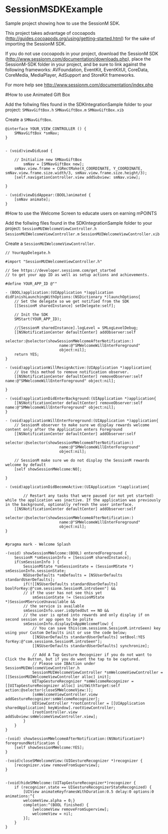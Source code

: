 SessionMSDKExample
==================
Sample project showing how to use the SessionM SDK. 

This project takes advantage of cocoapods (http://guides.cocoapods.org/using/getting-started.html) for the sake of importing the SessionM SDK.

If you do not use cocoapods in your project, download the SessionM SDK (http://www.sessionm.com/documentation/downloads.php), place the SessionM-SDK folder in your project, and be sure to link against the following frameworks: AVFoundation, EventKit, EventKitUI, CoreData, CoreMedia, MediaPlayer, AdSupport and StoreKit frameworks.

For more help see http://www.sessionm.com/documentation/index.php

#How to use Animated Gift Box

Add the follwing files found in the SDKIntegrationSample folder to your project:
 	`SMNavGiftBox.h`
 	`SMNavGiftBox.m`
 	`SMNavGiftBox.xib`

Create a `SMNavGiftBox`.

	@interface YOUR_VIEW_CONTROLLER () {
		SMNavGiftBox *smNav;
	}	
	
	
	- (void)viewDidLoad {
		
		// Initialize new SMNavGiftBox
    		smNav = [SMNavGiftBox new];
		smNav.view.frame = CGRectMake(X_COORDINATE, Y_COORDINATE, smNav.view.frame.size.width/3, smNav.view.frame.size.height/3);
		[self.navigationController.view addSubview: smNav.view];

	}

	- (void)viewDidAppear:(BOOL)animated {
		[smNav animate];
	}	

#How to use the Welcome Screen to educate users on earning mPOINTS

Add the follwing files found in the SDKIntegrationSample folder to your project:
 	`SessionMUIWelcomeViewController.h`
 	`SessionMUIWelcomeViewController.m`
 	`SessionMUIWelcomeViewController.xib`

Create a `SessionMUIWelcomeViewController`.
	
	// YourAppDelegate.h
	
	#import "SessionMUIWelcomeViewController.h"

	// See https://developer.sessionm.com/get_started
	// to get your app ID as well as setup actions and achievements.
	
	#define YOUR_APP_ID @""
	
	- (BOOL)application:(UIApplication *)application didFinishLaunchingWithOptions:(NSDictionary *)launchOptions{
		// Set the delegate so we get notified from the SDK
		[[SessionM sharedInstance] setDelegate:self];
		
		// Init the SDK
		SMStart(YOUR_APP_ID);

		//[SessionM sharedInstance].logLevel = SMLogLevelDebug;
		[[NSNotificationCenter defaultCenter] addObserver:self
							selector:@selector(showSessionMWelcomeAfterNotification:)
							name:@"SMWelcomeWillEnterForeground"
							object:nil];
		return YES;
	}

	- (void)applicationWillResignActive:(UIApplication *)application{
		// Use this method to remove notification observer.
		[[NSNotificationCenter defaultCenter] removeObserver:self name:@"SMWelcomeWillEnterForeground" object:nil];

	}

	- (void)applicationDidEnterBackground:(UIApplication *)application{
		[[NSNotificationCenter defaultCenter] removeObserver:self name:@"SMWelcomeWillEnterForeground" object:nil];
	}

	- (void)applicationWillEnterForeground:(UIApplication *)application{
		// SessionM observer to make sure we display rewards welcome content only after the Application enters Foreground 
		[[NSNotificationCenter defaultCenter] addObserver:self
							selector:@selector(showSessionMWelcomeAfterNotification:)
							name:@"SMWelcomeWillEnterForeground"
							object:nil];
    		
		// SessionM make sure we do not display the SessionM rewards welcome by default
		[self showSessionMWelcome:NO];

	}

	- (void)applicationDidBecomeActive:(UIApplication *)application{

    		// Restart any tasks that were paused (or not yet started) while the application was inactive. If the application was previously in the background, optionally refresh the user interface.
		[[NSNotificationCenter defaultCenter] addObserver:self
							selector:@selector(showSessionMWelcomeAfterNotification:)
							name:@"SMWelcomeWillEnterForeground"
							object:nil];
	}


	#pragma mark - Welcome Splash

	-(void) showSessionMWelcome:(BOOL) enteredForeground {
		SessionM *smSessionInfo = [SessionM sharedInstance];
		if(smSessionInfo ) {
			SessionMState *smSessionState = (SessionMState *) smSessionInfo.sessionState;
			NSUserDefaults *smDefaults = [NSUserDefaults standardUserDefaults];
			if(![[NSUserDefaults standardUserDefaults] boolForKey:@"com.sessionm.SessionM.introSeen"] &&   
			// if the user has not see this yet
           		smSessionState != (SessionMState *)SessionMServiceUnavailable &&
			// the service is available 
			smSessionInfo.user.isOptedOut == NO && 
			// the user is opted into rewards and only display if on second session or app open to be polite
			smSessionInfo.displayInAppWelcomeFlow) {
				// You can save this(com.sessionm.SessionM.introSeen) key using your Custom Defaults init or use the code below;
				[[NSUserDefaults standardUserDefaults] setBool:YES forKey:@"com.sessionm.SessionM.introSeen"];
				[[NSUserDefaults standardUserDefaults] synchronize]; 
			
				// Add A Tap Gesture Recognizer if you do not want to Click the Button, but if you do want the tap to be captured.
				// Please use IBAction under SessionMUIWelcomeViewController.h
				SessionMUIWelcomeViewController *smWelcomeViewController = [[SessionMUIWelcomeViewController alloc] init];
				UITapGestureRecognizer *smWelcomeRecognizer = [[UITapGestureRecognizer alloc] initWithTarget:self action:@selector(closeSMWelcomeView:)];
				[smWelcomeViewController.view addGestureRecognizer:smWelcomeRecognizer];
				UIViewController *rootController = [[UIApplication sharedApplication] keyWindow].rootViewController;
				[rootController.view addSubview:smWelcomeViewController.view];
			}
		}
	}

	-(void) showSessionMWelcomeAfterNotification:(NSNotification*) foregroundNotification {
		[self showSessionMWelcome:YES];
	}

	-(void)closeSMWelcomeView:(UIGestureRecognizer *)recognizer {
		[recognizer.view removeFromSuperview];
	}


	-(void)hideSMWelcome:(UITapGestureRecognizer*)recognizer {
		if (recognizer.state == UIGestureRecognizerStateRecognized) {
			[UIView animateKeyframesWithDuration:0.5 delay:0 options:0 animations:^{
			welcomeView.alpha = 0;}
			completion:^(BOOL finished) {
				[welcomeView removeFromSuperview];
				welcomeView = nil;
			}];
		}
	}

